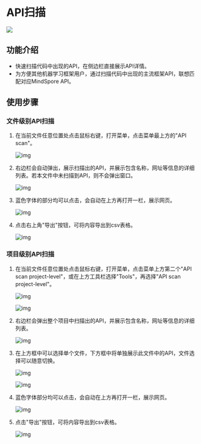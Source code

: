 # API扫描

<a href="https://gitee.com/mindspore/docs/blob/master/docs/devtoolkit/docs/source_zh_cn/api_scanning.md" target="_blank"><img src="https://mindspore-website.obs.cn-north-4.myhuaweicloud.com/website-images/master/resource/_static/logo_source.png"></a>

## 功能介绍

* 快速扫描代码中出现的API，在侧边栏直接展示API详情。
* 为方便其他机器学习框架用户，通过扫描代码中出现的主流框架API，联想匹配对应MindSpore API。

## 使用步骤

### 文件级别API扫描

1. 在当前文件任意位置处点击鼠标右键，打开菜单，点击菜单最上方的"API scan"。

   ![img](./images/clip_image100.jpg)

2. 右边栏会自动弹出，展示扫描出的API，并展示包含名称，网址等信息的详细列表。若本文件中未扫描到API，则不会弹出窗口。

   ![img](./images/clip_image101.jpg)

3. 蓝色字体的部分均可以点击，会自动在上方再打开一栏，展示网页。

   ![img](./images/clip_image102.jpg)

4. 点击右上角"导出"按钮，可将内容导出到csv表格。

   ![img](./images/clip_image103.jpg)

### 项目级别API扫描

1. 在当前文件任意位置处点击鼠标右键，打开菜单，点击菜单上方第二个"API scan project-level"，或在上方工具栏选择"Tools"，再选择"API scan project-level"。

   ![img](./images/clip_image104.jpg)

   ![img](./images/clip_image105.jpg)

2. 右边栏会弹出整个项目中扫描出的API，并展示包含名称，网址等信息的详细列表。

   ![img](./images/clip_image106.jpg)

3. 在上方框中可以选择单个文件，下方框中将单独展示此文件中的API，文件选择可以随意切换。

   ![img](./images/clip_image107.jpg)

   ![img](./images/clip_image108.jpg)

4. 蓝色字体部分均可以点击，会自动在上方再打开一栏，展示网页。

   ![img](./images/clip_image109.jpg)

5. 点击"导出"按钮，可将内容导出到csv表格。

   ![img](./images/clip_image110.jpg)